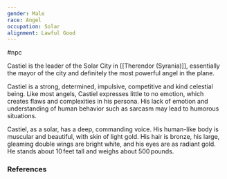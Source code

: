 ```yaml
---
gender: Male
race: Angel
occupation: Solar
alignment: Lawful Good
---
```

 #npc 

Castiel is the leader of the Solar City in [[Therendor (Syrania)]], essentially the mayor of the city and definitely the most powerful angel in the plane.

Castiel is a strong, determined, impulsive, competitive and kind celestial being. Like most angels, Castiel expresses little to no emotion, which creates flaws and complexities in his persona. His lack of emotion and understanding of human behavior such as sarcasm may lead to humorous situations.

Castiel, as a solar, has a deep, commanding voice. His human-like body is muscular and beautiful, with skin of light gold. His hair is bronze, his large, gleaming double wings are bright white, and his eyes are as radiant gold. He stands about 10 feet tall and weighs about 500 pounds.

### References
